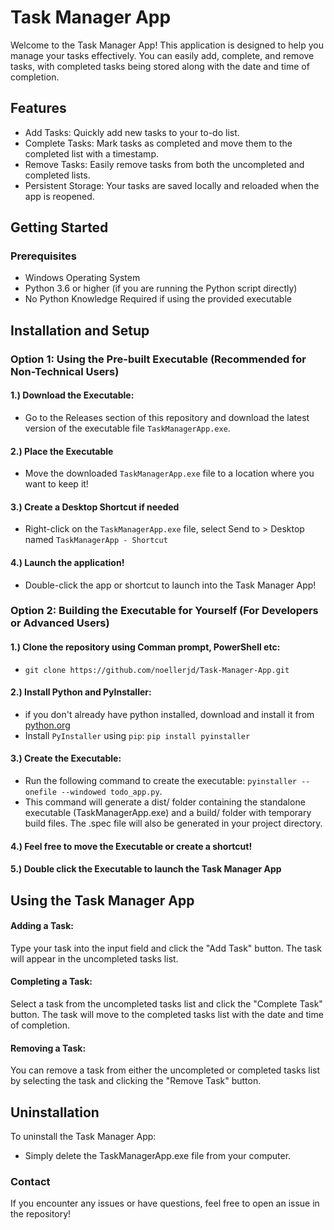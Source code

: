 # Task Manager App

Welcome to the Task Manager App! This application is designed to help you manage your tasks effectively. You can easily add, complete, and remove tasks, with completed tasks being stored along with the date and time of completion.

## Features

- Add Tasks: Quickly add new tasks to your to-do list.
- Complete Tasks: Mark tasks as completed and move them to the completed list with a timestamp.
- Remove Tasks: Easily remove tasks from both the uncompleted and completed lists.
- Persistent Storage: Your tasks are saved locally and reloaded when the app is reopened.

## Getting Started

### Prerequisites

- Windows Operating System
- Python 3.6 or higher (if you are running the Python script directly)
- No Python Knowledge Required if using the provided executable

## Installation and Setup

### Option 1: Using the Pre-built Executable (Recommended for Non-Technical Users)

#### 1.) Download the Executable:

- Go to the Releases section of this repository and download the latest version of the executable file `TaskManagerApp.exe`.

#### 2.) Place the Executable

- Move the downloaded `TaskManagerApp.exe` file to a location where you want to keep it!

#### 3.) Create a Desktop Shortcut if needed

- Right-click on the `TaskManagerApp.exe` file, select Send to > Desktop named `TaskManagerApp - Shortcut`

#### 4.) Launch the application!

- Double-click the app or shortcut to launch into the Task Manager App!

### Option 2: Building the Executable for Yourself (For Developers or Advanced Users)

#### 1.) Clone the repository using Comman prompt, PowerShell etc:

- `git clone https://github.com/noellerjd/Task-Manager-App.git`

#### 2.) Install Python and PyInstaller:

- if you don't already have python installed, download and install it from [python.org](https://www.python.org/downloads/)
- Install `PyInstaller` using `pip`: `pip install pyinstaller`

#### 3.) Create the Executable:

- Run the following command to create the executable: `pyinstaller --onefile --windowed todo_app.py`.
- This command will generate a dist/ folder containing the standalone executable (TaskManagerApp.exe) and a build/ folder with temporary build files. The .spec file will also be generated in your project directory.

#### 4.) Feel free to move the Executable or create a shortcut!

#### 5.) Double click the Executable to launch the Task Manager App

## Using the Task Manager App

#### Adding a Task:

Type your task into the input field and click the "Add Task" button. The task will appear in the uncompleted tasks list.

#### Completing a Task:

Select a task from the uncompleted tasks list and click the "Complete Task" button. The task will move to the completed tasks list with the date and time of completion.

#### Removing a Task:

You can remove a task from either the uncompleted or completed tasks list by selecting the task and clicking the "Remove Task" button.

## Uninstallation

To uninstall the Task Manager App:

- Simply delete the TaskManagerApp.exe file from your computer.

### Contact

If you encounter any issues or have questions, feel free to open an issue in the repository!
